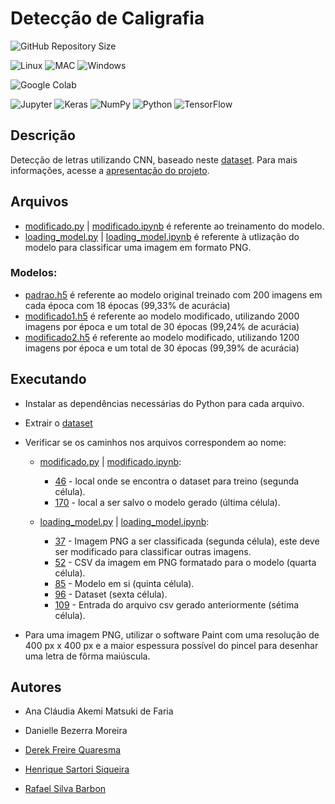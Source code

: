# Detecção de Caligrafia
![GitHub Repository Size](https://img.shields.io/github/repo-size/h-ssiqueira/Deteccao-de-caligrafia?label=Repository%20Size&style=for-the-badge)

![Linux](https://img.shields.io/badge/Linux-FCC624?style=for-the-badge&logo=linux&logoColor=black)
![MAC](https://img.shields.io/badge/MAC-000000?style=for-the-badge&logo=macos&logoColor=white)
![Windows](https://img.shields.io/badge/Windows-0078D6?style=for-the-badge&logo=windows&logoColor=white)

![Google Colab](https://img.shields.io/badge/Googlecolab-F9AB00?style=for-the-badge&logo=googlecolab&logoColor=white)

![Jupyter](https://img.shields.io/badge/Jupyter-F37626?style=for-the-badge&logo=jupyter&logoColor=white)
![Keras](https://img.shields.io/badge/Keras-D00000?style=for-the-badge&logo=keras&logoColor=white)
![NumPy](https://img.shields.io/badge/NumPy-013243?style=for-the-badge&logo=numpy&logoColor=white)
![Python](https://img.shields.io/badge/Python-3776AB?style=for-the-badge&logo=python&logoColor=white)
![TensorFlow](https://img.shields.io/badge/TensorFlow-FF6F00?style=for-the-badge&logo=tensorflow&logoColor=white)

## Descrição

Detecção de letras utilizando CNN, baseado neste [dataset](https://www.kaggle.com/datasets/sachinpatel21/az-handwritten-alphabets-in-csv-format). Para mais informações, acesse a [apresentação do projeto](Detec%C3%A7%C3%A3o%20de%20Caligrafia.pdf).

## Arquivos

* [modificado.py](src/modificado.py) | [modificado.ipynb](src/modificado.ipynb) é referente ao treinamento do modelo.
* [loading_model.py](src/loading_model.py) | [loading_model.ipynb](src/Loading_model.ipynb) é referente à utlização do modelo para classificar uma imagem em formato PNG.

### Modelos:
* [padrao.h5](modelos/padrao.h5) é referente ao modelo original treinado com 200 imagens em cada época com 18 épocas (99,33% de acurácia)
* [modificado1.h5](modelos/modificado1.h5) é referente ao modelo modificado, utilizando 2000 imagens por época e um total de 30 épocas (99,24% de acurácia)
* [modificado2.h5](modelos/modificado2.h5) é referente ao modelo modificado, utilizando 1200 imagens por época e um total de 30 épocas (99,39% de acurácia)

## Executando
* Instalar as dependências necessárias do Python para cada arquivo.
* Extrair o [dataset](src/A_Z%20Handwritten%20Data.zip)
* Verificar se os caminhos nos arquivos correspondem ao nome:

    * [modificado.py](src/modificado.py) | [modificado.ipynb](src/modificado.ipynb):
        * [46](src/modificado.py#L46) - local onde se encontra o dataset para treino (segunda célula).
        * [170](src/modificado.py#L170) - local a ser salvo o modelo gerado (última célula).

    * [loading_model.py](src/loading_model.py) | [loading_model.ipynb](src/Loading_model.ipynb):
        * [37](src/loading_model.py#L37) - Imagem PNG a ser classificada (segunda célula), este deve ser modificado para classificar outras imagens.
        * [52](src/loading_model.py#L52) - CSV da imagem em PNG formatado para o modelo (quarta célula).
        * [85](src/loading_model.py#L85) - Modelo em si (quinta célula).
        * [96](src/loading_model.py#L96) - Dataset (sexta célula).
        * [109](src/loading_model.py#L109) - Entrada do arquivo csv gerado anteriormente (sétima célula).

* Para uma imagem PNG, utilizar o software Paint com uma resolução de 400 px x 400 px e a maior espessura possível do pincel para desenhar uma letra de fôrma maiúscula.
## Autores
* Ana Cláudia Akemi Matsuki de Faria
* Danielle Bezerra Moreira
* [Derek Freire Quaresma](https://github.com/derekfq)

* [Henrique Sartori Siqueira](https://github.com/h-ssiqueira)

* [Rafael Silva Barbon](https://github.com/RafaelBarbon)